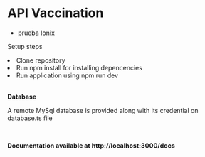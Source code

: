 # API Vaccination
- prueba Ionix

<p>Setup steps</p>

<li>Clone repository</li>
<li> Run npm install for installing depencencies</li>
<li>Run application using npm run dev</li>

<br>
<p><strong>Database</strong><p>
  <p>A remote MySql database is provided along with its credential on database.ts file</p>

<br>
<p><strong>Documentation available at http://localhost:3000/docs</strong><p/>